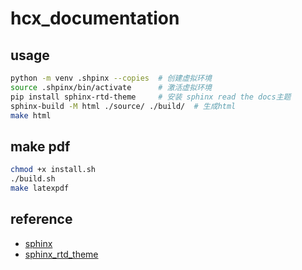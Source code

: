 # hcx_documentation

## usage

```bash
python -m venv .shpinx --copies  # 创建虚拟环境
source .shpinx/bin/activate      # 激活虚拟环境
pip install sphinx-rtd-theme     # 安装 sphinx read the docs主题
sphinx-build -M html ./source/ ./build/  # 生成html
make html
```

## make pdf
```bash
chmod +x install.sh
./build.sh
make latexpdf
```

## reference

- [sphinx](https://www.sphinx-doc.org/zh-cn/master/tutorial/)
- [sphinx_rtd_theme](https://sphinx-rtd-theme.readthedocs.io/en/stable/)